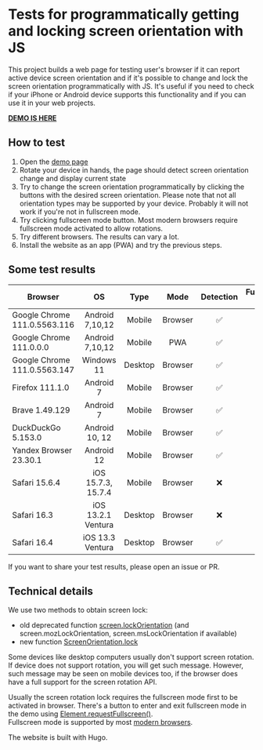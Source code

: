 # Tests for programmatically getting and locking screen orientation with JS

This project builds a web page for testing user's browser if it can report active device screen orientation and
if it's possible to change and lock the screen orientation programmatically with JS.
It's useful if you need to check if your iPhone or Android device supports this functionality and if
you can use it in your web projects.

**[DEMO IS HERE](https://screen-orientation-test.walitoff.com/)**

## How to test

1. Open the [demo page](https://screen-orientation-test.walitoff.com/)
2. Rotate your device in hands, the page should detect screen orientation change and display current state
3. Try to change the screen orientation programmatically by clicking the buttons with the desired screen orientation.
   Please note that not all orientation types may be supported by your device. Probably it will not work if you're not
   in fullscreen mode.
4. Try clicking fullscreen mode button. Most modern browsers require fullscreen mode activated to allow rotations.
5. Try different browsers. The results can vary a lot.
6. Install the website as an app (PWA) and try the previous steps.

## Some test results

| Browser                      |         OS         |  Type   |  Mode   | Detection | Fullscreen Mode | Rotation |
|------------------------------|:------------------:|:-------:|:-------:|:---------:|:---------------:|:--------:|
| Google Chrome 111.0.5563.116 |  Android 7,10,12   | Mobile  | Browser |     ✅     |        ✅        |    ✅     |
| Google Chrome 111.0.0.0      |  Android 7,10,12   | Mobile  |   PWA   |     ✅     |        ✅        |    ✅     |
| Google Chrome 111.0.5563.147 |     Windows 11     | Desktop | Browser |     ✅     |        ✅        |    ❌     |
| Firefox 111.1.0              |     Android 7      | Mobile  | Browser |     ✅     |        ✅        |    ❌     |
| Brave 1.49.129               |     Android 7      | Mobile  | Browser |     ✅     |        ✅        |    ✅     |
| DuckDuckGo 5.153.0           |   Android 10, 12   | Mobile  | Browser |     ✅     |        ✅        |    ❌     |
| Yandex Browser 23.30.1       |     Android 12     | Mobile  | Browser |     ✅     |        ✅        |    ✅     |
| Safari 15.6.4                | iOS 15.7.3, 15.7.4 | Mobile  | Browser |     ❌     |        ❌        |    ❌     |
| Safari 16.3                  | iOS 13.2.1 Ventura | Desktop | Browser |     ❌     |        ❌        |    ❌     |
| Safari 16.4                  |  iOS 13.3 Ventura  | Desktop | Browser |     ✅     |        ✅        |    ❌     |

If you want to share your test results, please open an issue or PR.

## Technical details

We use two methods to obtain screen lock:

- old deprecated
  function [screen.lockOrientation](https://developer.mozilla.org/en-US/docs/Web/API/Screen/lockOrientation)
  (and screen.mozLockOrientation, screen.msLockOrientation if available)
- new function [ScreenOrientation.lock](https://developer.mozilla.org/en-US/docs/Web/API/ScreenOrientation/lock)

Some devices like desktop computers usually don't support screen rotation.
If device does not support rotation, you will get such message.
However, such message may be seen on mobile devices too, if the browser does have a full
support for the screen rotation API.

Usually the screen rotation lock requires the fullscreen mode first to be activated in browser.
There's a button to enter and exit fullscreen mode in the demo
using [Element.requestFullscreen()](https://developer.mozilla.org/en-US/docs/Web/API/Element/requestFullscreen).  
Fullscreen mode is supported by most [modern browsers](https://caniuse.com/mdn-api_document_fullscreen).

The website is built with Hugo.
